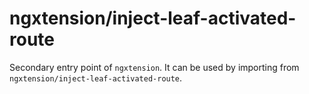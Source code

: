 # ngxtension/inject-leaf-activated-route

Secondary entry point of `ngxtension`. It can be used by importing from `ngxtension/inject-leaf-activated-route`.
